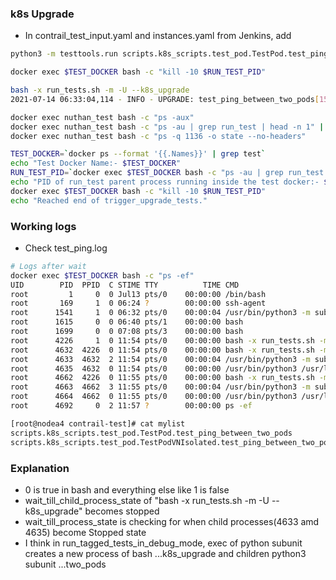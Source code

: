 ### k8s Upgrade

* In contrail_test_input.yaml and instances.yaml from Jenkins, add  
```sh
python3 -m testtools.run scripts.k8s_scripts.test_pod.TestPod.test_ping_between_two_pods

docker exec $TEST_DOCKER bash -c "kill -10 $RUN_TEST_PID"
```

```sh
bash -x run_tests.sh -m -U --k8s_upgrade
2021-07-14 06:33:04,114 - INFO - UPGRADE: test_ping_between_two_pods[1541]: Stopping self

docker exec nuthan_test bash -c "ps -aux"
docker exec nuthan_test bash -c "ps -au | grep run_test | head -n 1" | awk -F ' ' '{print $2}' | grep -Eo '[0-9]{1,6}'
docker exec nuthan_test bash -c "ps -q 1136 -o state --no-headers"

TEST_DOCKER=`docker ps --format '{{.Names}}' | grep test`
echo "Test Docker Name:- $TEST_DOCKER"
RUN_TEST_PID=`docker exec $TEST_DOCKER bash -c "ps -au | grep run_test | head -n 1" | awk -F ' ' '{print $2}' | grep -Eo '[0-9]{1,6}'`
echo "PID of run_test parent process running inside the test docker:- $RUN_TEST_PID"
docker exec $TEST_DOCKER bash -c "kill -10 $RUN_TEST_PID"
echo "Reached end of trigger_upgrade_tests."
```

### Working logs

* Check test_ping.log
```sh
# Logs after wait
docker exec $TEST_DOCKER bash -c "ps -ef"
UID        PID  PPID  C STIME TTY          TIME CMD
root         1     0  0 Jul13 pts/0    00:00:00 /bin/bash
root       169     1  0 06:24 ?        00:00:00 ssh-agent
root      1541     1  0 06:32 pts/0    00:00:04 /usr/bin/python3 -m subunit.run discover -t ./ ./scripts/ --load-list /tmp/tmpkun10cqs
root      1615     0  0 06:40 pts/1    00:00:00 bash
root      1699     0  0 07:08 pts/3    00:00:00 bash
root      4226     1  0 11:54 pts/0    00:00:00 bash -x run_tests.sh -m -U --k8s_upgrade
root      4632  4226  0 11:54 pts/0    00:00:00 bash -x run_tests.sh -m -U --k8s_upgrade
root      4633  4632  2 11:54 pts/0    00:00:04 /usr/bin/python3 -m subunit.run scripts.k8s_scripts.test_pod.TestPod.test_ping_between_two_pods
root      4635  4632  0 11:54 pts/0    00:00:00 /usr/bin/python3 /usr/local/bin/subunit2junitxml -f -o result1.xml
root      4662  4226  0 11:55 pts/0    00:00:00 bash -x run_tests.sh -m -U --k8s_upgrade
root      4663  4662  3 11:55 pts/0    00:00:04 /usr/bin/python3 -m subunit.run scripts.k8s_scripts.test_pod.TestPodVNIsolated.test_ping_between_two_pods
root      4664  4662  0 11:55 pts/0    00:00:00 /usr/bin/python3 /usr/local/bin/subunit2junitxml -f -o result2.xml
root      4692     0  2 11:57 ?        00:00:00 ps -ef
```

```sh
[root@nodea4 contrail-test]# cat mylist
scripts.k8s_scripts.test_pod.TestPod.test_ping_between_two_pods
scripts.k8s_scripts.test_pod.TestPodVNIsolated.test_ping_between_two_pods
```

### Explanation

* 0 is true in bash and everything else like 1 is false
* wait_till_child_process_state of "bash -x run_tests.sh -m -U --k8s_upgrade" becomes stopped
* wait_till_process_state is checking for when child processes(4633 amd 4635) become Stopped state
* I think in run_tagged_tests_in_debug_mode, exec of python subunit creates a new process of bash ...k8s_upgrade and children python3 subunit ...two_pods